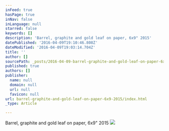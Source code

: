 ```yaml
---
inFeed: true
hasPage: true
inNav: false
inLanguage: null
starred: false
keywords: []
description: 'Barrel, graphite and gold leaf on paper, 6x9" 2015'
datePublished: '2016-04-09T19:10:46.808Z'
dateModified: '2016-04-09T19:03:14.704Z'
title: ''
author: []
sourcePath: _posts/2016-04-09-barrel-graphite-and-gold-leaf-on-paper-6x9-2015.md
published: true
authors: []
publisher:
  name: null
  domain: null
  url: null
  favicon: null
url: barrel-graphite-and-gold-leaf-on-paper-6x9-2015/index.html
_type: Article

---
```

Barrel, graphite and gold leaf on paper, 6x9" 2015
![](https://the-grid-user-content.s3-us-west-2.amazonaws.com/f172491c-c105-4f78-a48b-61a97305a2fb.jpg)